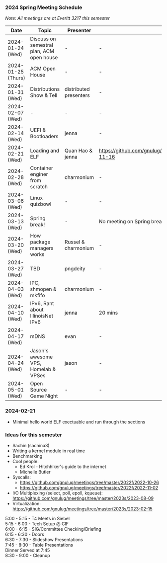 ### 2024 Spring Meeting Schedule

*Note: All meetings are at Everitt 3217 this semester*

| Date | Topic | Presenter | Notes |
| --- | --- | --- | --- |
| 2024-01-24 (Wed) | Discuss on semestral plan, ACM open house | - | - |
| 2024-01-25 (Thurs) | ACM Open House | - | - | 
| 2024-01-31 (Wed) | Distributions Show & Tell | distributed presenters | - |
| 2024-02-07 (Wed) | - | - | - |
| 2024-02-14 (Wed) | UEFI & Bootloaders | jenna | - |
| 2024-02-21 (Wed) | Loading and ELF | Quan Hao & jenna | https://github.com/gnulug/meetings/tree/master/2022f/2022-11-16 |
| 2024-02-28 (Wed) | Container enginer from scratch | charmonium | - |
| 2024-03-06 (Wed) | Linux quizbowl | - | - |
| 2024-03-13 (Wed) | Spring break! | - | No meeting on Spring break |
| 2024-03-20 (Wed) | How package managers works | Russel & charmonium | - |
| 2024-03-27 (Wed) | TBD | pngdeity | - |
| 2024-04-03 (Wed) | IPC, shmopen & mkfifo | charmonium | - |
| 2024-04-10 (Wed) | IPv6, Rant about IllinoisNet IPv6 | jenna | 20 mins |
| 2024-04-17 (Wed) | mDNS | evan | - |
| 2024-04-24 (Wed) | Jason's awesome VPS, Homelab & VPSes | jason | - |
| 2024-05-01 (Wed) | Open Source Game Night | - | - |

### 2024-02-21
- Minimal hello world ELF exectuable and run through the sections
### Ideas for this semester
- Sachin (sachina3)
- Writing a kernel module in real time
- Benchmarking
- Cool people: 
    - Ed Krol - Hitchhiker's guide to the internet
    - Michelle Butler
- Syscalls:
  - https://github.com/gnulug/meetings/tree/master/2022f/2022-10-26
  - https://github.com/gnulug/meetings/tree/master/2022f/2022-11-02
- I/O Multiplexing (select, poll, epoll, kqueue): https://github.com/gnulug/meetings/tree/master/2023s/2023-08-09
- Virtualization: https://github.com/gnulug/meetings/tree/master/2023s/2023-02-15


5:00 - 5:15 - T4 Meets in Siebel  
5:15 - 6:00 - Tech Setup @ CIF  
6:00 - 6:15 - SIG/Committee Checking/Briefing  
6:15 - 6:30 - Doors  
6:30 - 7:30 - Slideshow Presentations  
7:45 - 8:30 - Table Presentations  
Dinner Served at 7:45  
8:30 - 9:00 - Cleanup  
